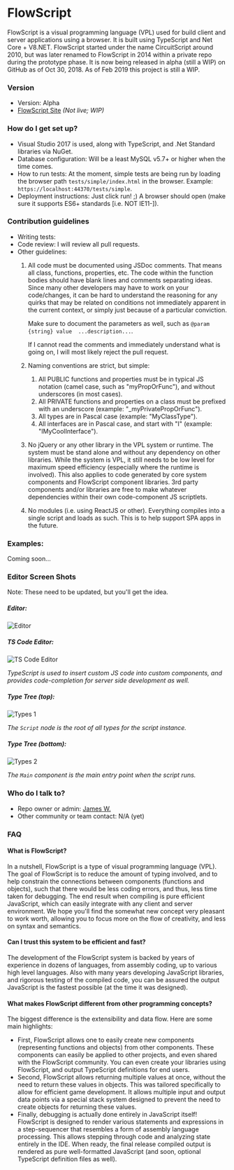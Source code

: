 # FlowScript #

FlowScript is a visual programming language (VPL) used for build client and server applications using a browser. It is built using TypeScript and Net Core + V8.NET. FlowScript started under the name CircuitScript around 2010, but was later renamed to FlowScript in 2014 within a private repo during the prototype phase.  It is now being released in alpha (still a WIP) on GitHub as of Oct 30, 2018. As of Feb 2019 this project is still a WIP.

### Version ###

* Version: Alpha
* [FlowScript Site](https://flowscript.org) *(Not live; WIP)*

### How do I get set up? ###

* Visual Studio 2017 is used, along with TypeScript, and .Net Standard libraries via NuGet.
* Database configuration: Will be a least MySQL v5.7+ or higher when the time comes.
* How to run tests: At the moment, simple tests are being run by loading the browser path `tests/simple/index.html` in the browser. Example: `https://localhost:44370/tests/simple`.
* Deployment instructions: Just click run! ;) A browser should open (make sure it supports ES6+ standards [i.e. NOT IE11-]).

### Contribution guidelines ###

* Writing tests: 
* Code review: I will review all pull requests.
* Other guidelines: 
    1. All code must be documented using JSDoc comments.  That means all class, functions, properties, etc.  The code within the function bodies should have blank lines and comments separating ideas.  Since many other developers may have to work on your code/changes, it can be hard to understand the reasoning for any quirks that may be related on conditions not immediately apparent in the current context, or simply just because of a particular conviction.

        Make sure to document the parameters as well, such as `@param {string} value  ...description...`.
    
        If I cannot read the comments and immediately understand what is going on, I will most likely reject the pull request.

    2. Naming conventions are strict, but simple: 
        1. All PUBLIC functions and properties must be in typical JS notation (camel case, such as "myPropOrFunc"), and without underscores (in most cases). 
        2. All PRIVATE functions and properties on a class must be prefixed with an underscore (example: "_myPrivatePropOrFunc").
        3. All types are in Pascal case (example: "MyClassType").
        4. All interfaces are in Pascal case, and start with "I" (example: "IMyCoolInterface").

    3. No jQuery or any other library in the VPL system or runtime. The system must be stand alone and without any dependency on other libraries.  While the system is VPL, it still needs to be low level for maximum speed efficiency (especially where the runtime is involved). This also applies to code generated by core system components and FlowScript component libraries.  3rd party components and/or libraries are free to make whatever dependencies within their own code-component JS scriptlets.

    4. No modules (i.e. using ReactJS or other). Everything compiles into a single script and loads as such. This is to help support SPA apps in the future.

### Examples: ###

Coming soon...

### Editor Screen Shots ###

Note: These need to be updated, but you'll get the idea.

##### Editor: #####
![Editor](https://github.com/rjamesnw/FlowScript/blob/master/Screenshots/Editor.png)

##### TS Code Editor: #####
![TS Code Editor](https://github.com/rjamesnw/FlowScript/blob/master/Screenshots/Code%20Editor%20(TS).png)

*TypeScript is used to insert custom JS code into custom components, and provides code-completion for server side development as well.*

##### Type Tree (top): #####
![Types 1](https://github.com/rjamesnw/FlowScript/blob/master/Screenshots/Types_1.png)

*The `Script` node is the root of all types for the script instance.*

##### Type Tree (bottom): #####
![Types 2](https://github.com/rjamesnw/FlowScript/blob/master/Screenshots/Types_2.png)

*The `Main` component is the main entry point when the script runs.*

### Who do I talk to? ###

* Repo owner or admin: [James W.](https://www.quora.com/How-long-did-it-take-you-to-write-your-own-programming-language)
* Other community or team contact: N/A (yet)

### FAQ ###

#### What is FlowScript? ####
In a nutshell, FlowScript is a type of visual programming language (VPL). The goal of FlowScript is to reduce the amount of typing involved, and to help constrain the connections between components (functions and objects), such that there would be less coding errors, and thus, less time taken for debugging. The end result when compiling is pure efficient JavaScript, which can easily integrate with any client and server environment. We hope you'll find the somewhat new concept very pleasant to work worth, allowing you to focus more on the flow of creativity, and less on syntax and semantics.

#### Can I trust this system to be efficient and fast? ####
The development of the FlowScript system is backed by years of experience in dozens of languages, from assembly coding, up to various high level languages. Also with many years developing JavaScript libraries, and rigorous testing of the compiled code, you can be assured the output JavaScript is the fastest possible (at the time it was designed).

#### What makes FlowScript different from other programming concepts? ####
The biggest difference is the extensibility and data flow. Here are some main highlights:
* First, FlowScript allows one to easily create new components (representing functions and objects) from other components. These components can easily be applied to other projects, and even shared with the FlowScript community. You can even create your libraries using FlowScript, and output TypeScript definitions for end users.
* Second, FlowScript allows returning multiple values at once, without the need to return these values in objects. This was tailored specifically to allow for efficient game development. It allows multiple input and output data points via a special stack system designed to prevent the need to create objects for returning these values.
* Finally, debugging is actually done entirely in JavaScript itself! FlowScript is designed to render various statements and expressions in a step-sequencer that resembles a form of assembly language processing. This allows stepping through code and analyzing state entirely in the IDE. When ready, the final release compiled output is rendered as pure well-formatted JavaScript (and soon, optional TypeScript definition files as well).
